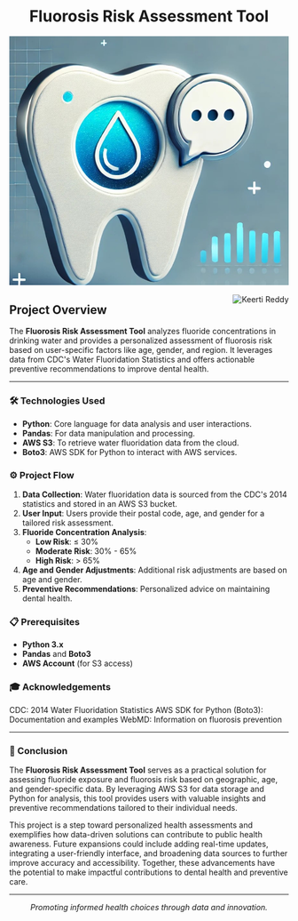 <h1 align="center">
  Fluorosis Risk Assessment Tool
</h1>

[![Fluorosis Risk Assessment](https://github.com/kresapu/Flourosis_risk_assesment_tool/blob/main/7xvn8dfg.png?raw=true)](https://github.com/kresapu/Flourosis_risk_assesment_tool/blob/main/image)


<p align="center">
  <img src="https://komarev.com/ghpvc/?username=keerti-reddy&label=Profile%20Views&color=0e75b6&style=flat" align='right' alt="Keerti Reddy" />
</p>



## Project Overview
The **Fluorosis Risk Assessment Tool** analyzes fluoride concentrations in drinking water and provides a personalized assessment of fluorosis risk based on user-specific factors like age, gender, and region. It leverages data from CDC's Water Fluoridation Statistics and offers actionable preventive recommendations to improve dental health.

---

### 🛠️ Technologies Used
- **Python**: Core language for data analysis and user interactions.
- **Pandas**: For data manipulation and processing.
- **AWS S3**: To retrieve water fluoridation data from the cloud.
- **Boto3**: AWS SDK for Python to interact with AWS services.

### ⚙️ Project Flow
1. **Data Collection**: Water fluoridation data is sourced from the CDC's 2014 statistics and stored in an AWS S3 bucket.
2. **User Input**: Users provide their postal code, age, and gender for a tailored risk assessment.
3. **Fluoride Concentration Analysis**:
   - **Low Risk**: ≤ 30%
   - **Moderate Risk**: 30% - 65%
   - **High Risk**: > 65%
4. **Age and Gender Adjustments**: Additional risk adjustments are based on age and gender.
5. **Preventive Recommendations**: Personalized advice on maintaining dental health.

### 📋 Prerequisites
- **Python 3.x**
- **Pandas** and **Boto3**
- **AWS Account** (for S3 access)

### 🎓 Acknowledgements
CDC: 2014 Water Fluoridation Statistics
AWS SDK for Python (Boto3): Documentation and examples
WebMD: Information on fluorosis prevention

---

### 🏁 Conclusion
The **Fluorosis Risk Assessment Tool** serves as a practical solution for assessing fluoride exposure and fluorosis risk based on geographic, age, and gender-specific data. By leveraging AWS S3 for data storage and Python for analysis, this tool provides users with valuable insights and preventive recommendations tailored to their individual needs. 

This project is a step toward personalized health assessments and exemplifies how data-driven solutions can contribute to public health awareness. Future expansions could include adding real-time updates, integrating a user-friendly interface, and broadening data sources to further improve accuracy and accessibility. Together, these advancements have the potential to make impactful contributions to dental health and preventive care.

---

<p align="center">
  <i>Promoting informed health choices through data and innovation.</i>
</p>





